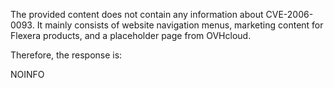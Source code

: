 The provided content does not contain any information about CVE-2006-0093. It mainly consists of website navigation menus, marketing content for Flexera products, and a placeholder page from OVHcloud.

Therefore, the response is:

NOINFO